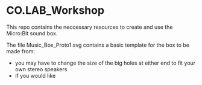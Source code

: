# CO.LAB_Workshop
This repo contains the neccessary resources to create and use the Micro:Bit sound box. 

The file Music_Box_Proto1.svg contains a basic template for the box to be made from:
- you may have to change the size of the big holes at either end to fit your own stereo speakers 
- if you would like 
